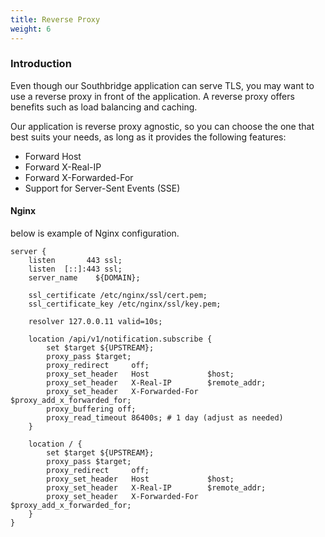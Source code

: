 ```yaml
---
title: Reverse Proxy
weight: 6
---
```


### Introduction

Even though our Southbridge application can serve TLS, you may want to use a reverse proxy in front of the application. A reverse proxy offers benefits such as load balancing and caching.  

Our application is reverse proxy agnostic, so you can choose the one that best suits your needs, as long as it provides the following features:  

- Forward Host  
- Forward X-Real-IP  
- Forward X-Forwarded-For  
- Support for Server-Sent Events (SSE)  

#### Nginx
below is example of Nginx configuration.

```nginx
server {
    listen       443 ssl;
    listen  [::]:443 ssl;
    server_name    ${DOMAIN};

    ssl_certificate /etc/nginx/ssl/cert.pem;
    ssl_certificate_key /etc/nginx/ssl/key.pem;

    resolver 127.0.0.11 valid=10s;

    location /api/v1/notification.subscribe {
        set $target ${UPSTREAM};
        proxy_pass $target;
        proxy_redirect     off;
        proxy_set_header   Host             $host;
        proxy_set_header   X-Real-IP        $remote_addr;
        proxy_set_header   X-Forwarded-For  $proxy_add_x_forwarded_for;
        proxy_buffering off;
        proxy_read_timeout 86400s; # 1 day (adjust as needed)
    }

    location / {
        set $target ${UPSTREAM};
        proxy_pass $target;
        proxy_redirect     off;
        proxy_set_header   Host             $host;
        proxy_set_header   X-Real-IP        $remote_addr;
        proxy_set_header   X-Forwarded-For  $proxy_add_x_forwarded_for;
    }
}
```
